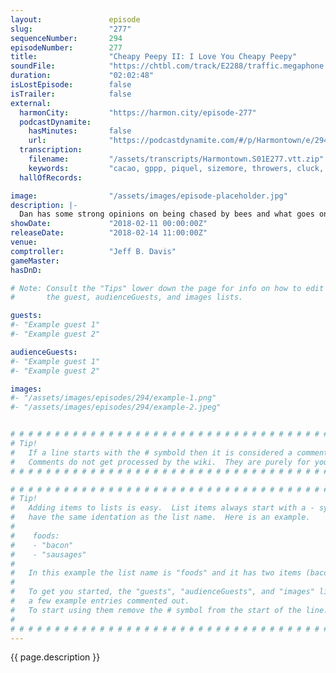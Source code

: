 ```yaml
---
layout:               episode
slug:                 "277"
sequenceNumber:       294
episodeNumber:        277
title:                "Cheapy Peepy II: I Love You Cheapy Peepy"
soundFile:            "https://chtbl.com/track/E2288/traffic.megaphone.fm/STA7831846317.mp3?updated=1596783745"
duration:             "02:02:48"
isLostEpisode:        false
isTrailer:            false
external:
  harmonCity:         "https://harmon.city/episode-277"
  podcastDynamite:
    hasMinutes:       false
    url:              "https://podcastdynamite.com/#/p/Harmontown/e/294/277"
  transcription:
    filename:         "/assets/transcripts/Harmontown.S01E277.vtt.zip"
    keywords:         "cacao, gppp, piquel, sizemore, throwers, cluck, emotionless, airplayed, twee, delts, lollie, craven, kytel, creme, peeping, crossword, garth, cheapy, chippy, peepy, pippy, courtney, dioxide, aerosmith, lolly"
  hallOfRecords:      

image:                "/assets/images/episode-placeholder.jpg"
description: |-
  Dan has some strong opinions on being chased by bees and what goes on in the mind of dogs. Jeff tells his career defining joke. Schrab isn't happy with the title of last week's show, but joins Dan and Steve in another intimate moment on the stage floor.
showDate:             "2018-02-11 00:00:00Z"
releaseDate:          "2018-02-14 11:00:00Z"
venue:                
comptroller:          "Jeff B. Davis"
gameMaster:           
hasDnD:               

# Note: Consult the "Tips" lower down the page for info on how to edit
#       the guest, audienceGuests, and images lists.

guests:
#- "Example guest 1"
#- "Example guest 2"

audienceGuests:
#- "Example guest 1"
#- "Example guest 2"

images:
#- "/assets/images/episodes/294/example-1.png"
#- "/assets/images/episodes/294/example-2.jpeg"


# # # # # # # # # # # # # # # # # # # # # # # # # # # # # # # # # # # # # # # # # # # # #
# Tip!
#   If a line starts with the # symbold then it is considered a comment.
#   Comments do not get processed by the wiki.  They are purely for your information.
# # # # # # # # # # # # # # # # # # # # # # # # # # # # # # # # # # # # # # # # # # # # #

# # # # # # # # # # # # # # # # # # # # # # # # # # # # # # # # # # # # # # # # # # # # #
# Tip!
#   Adding items to lists is easy.  List items always start with a - symbol and have
#   have the same identation as the list name.  Here is an example.
#
#    foods:
#    - "bacon"
#    - "sausages"
#
#   In this example the list name is "foods" and it has two items (bacon, and sausages).
#
#   To get you started, the "guests", "audienceGuests", and "images" lists below have
#   a few example entries commented out.
#   To start using them remove the # symbol from the start of the line.
#
# # # # # # # # # # # # # # # # # # # # # # # # # # # # # # # # # # # # # # # # # # # # #
---
```


<!-- The episode description will be rendered here -->
{{ page.description }}

<!-- Add your content BELOW here -->
<!-- vvvvvvvvvvvvvvvvvvvvvvvvvvv -->




<!-- ^^^^^^^^^^^^^^^^^^^^^^^^^^^ -->
<!-- Add your content ABOVE here -->

<!-- The episode gallery will be rendered here -->